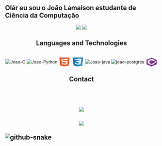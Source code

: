 ## Olár eu sou o João Lamaison estudante de Ciência da Computação







<div align="center">
  <img height="180em" src="https://github-readme-stats.vercel.app/api?username=lamaison22&show_icons=true&theme=tokyonight" />
  <img height="180em" src="https://github-readme-stats.vercel.app/api/top-langs/?username=lamaison22&layout=compact&langs_count=7&theme=tokyonight"/>
</div>

<p><h2 align="center">Languages and Technologies</h2></p>

<div align="center" style="display: inline_block"><br>
  <img align="center" alt="Joao-C" height="30" width="40" src="https://cdn.jsdelivr.net/gh/devicons/devicon/icons/c/c-original.svg">
  
  <img align="center" alt="Joao-Python" height="30" width="40" src="https://cdn.jsdelivr.net/gh/devicons/devicon/icons/python/python-original.svg">
        
  <img align="center" alt="Joao-html" height="30" width="40" src="https://raw.githubusercontent.com/devicons/devicon/master/icons/html5/html5-original.svg">
  <img align="center" alt="Joao-CSS" height="30" width="40" src="https://raw.githubusercontent.com/devicons/devicon/master/icons/css3/css3-original.svg">
  <img align="center" alt="Joao-java" height="30" width="40" src="https://cdn.jsdelivr.net/gh/devicons/devicon/icons/java/java-original.svg" >
          
  <img align="center" alt="joao-postgres" height="30" width="40" src="https://cdn.jsdelivr.net/gh/devicons/devicon/icons/postgresql/postgresql-original.svg" >
          
  <img align="center" alt="Joao-Csharp" height="30" width="40" src="https://raw.githubusercontent.com/devicons/devicon/master/icons/csharp/csharp-original.svg">
  
</div>
 
 
<p><h2 align="center">Contact <h2></p>
<div align="center" style="display: inline_block"><br/>

  <a href="https://instagram.com/joaolamaison" target="_blank"><img src="https://img.shields.io/badge/-Instagram-%23E4405F?style=for-the-badge&logo=instagram&logoColor=white" target="_blank"></a>
 

  <a href = "mailto:joao_lamaison@hotmail.com"><img src="https://img.shields.io/badge/-Gmail-%23333?style=for-the-badge&logo=gmail&logoColor=white" target="_blank"></a>
  
</div>
  
  
  <picture>
  <source media="(prefers-color-scheme: dark)" srcset="github-snake-dark.svg" />
  <source media="(prefers-color-scheme: light)" srcset="github-snake.svg" />
  <img alt="github-snake" src="github-snake.svg" />
</picture>

<!--
**lamaison22/lamaison22** is a ✨ _special_ ✨ repository because its `README.md` (this file) appears on your GitHub profile.

Here are some ideas to get you started:

- 🔭 I’m currently working on ...
- 🌱 I’m currently learning ...
- 👯 I’m looking to collaborate on ...
- 🤔 I’m looking for help with ...
- 💬 Ask me about ...
- 📫 How to reach me: ...
- 😄 Pronouns: ...
- ⚡ Fun fact: ...
-->
